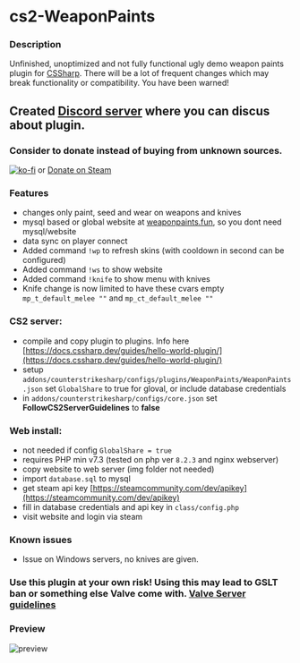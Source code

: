 # cs2-WeaponPaints

### Description
Unfinished, unoptimized and not fully functional ugly demo weapon paints plugin for [CSSharp](https://docs.cssharp.dev/).
There will be a lot of frequent changes which may break functionality or compatibility. You have been warned!

## Created [Discord server](https://discord.gg/mwEQppJ5AT) where you can discus about plugin.

### Consider to donate instead of buying from unknown sources.
[![ko-fi](https://ko-fi.com/img/githubbutton_sm.svg)](https://ko-fi.com/E1E2G0P2O) or [Donate on Steam](https://steamcommunity.com/tradeoffer/new/?partner=41515647&token=gW2W-nXE)

### Features
- changes only paint, seed and wear on weapons and knives
- mysql based or global website at [weaponpaints.fun](https://weaponpaints.fun/), so you dont need mysql/website
- data sync on player connect
- Added command `!wp` to refresh skins (with cooldown in second can be configured)
- Added command `!ws` to show website
- Added command `!knife` to show menu with knives
- Knife change is now limited to have these cvars empty `mp_t_default_melee ""` and `mp_ct_default_melee ""`

### CS2 server:
- compile and copy plugin to plugins. Info here [https://docs.cssharp.dev/guides/hello-world-plugin/](https://docs.cssharp.dev/guides/hello-world-plugin/)
- setup `addons/counterstrikesharp/configs/plugins/WeaponPaints/WeaponPaints.json`
  set `GlobalShare` to true for gloval, or include database credentials
- in `addons/counterstrikesharp/configs/core.json` set **FollowCS2ServerGuidelines** to **false**

### Web install:
- not needed if config `GlobalShare = true`
- requires PHP min v7.3 (tested on php ver `8.2.3` and nginx webserver)
- copy website to web server (img folder not needed)
- import `database.sql` to mysql
- get steam api key [https://steamcommunity.com/dev/apikey](https://steamcommunity.com/dev/apikey)
- fill in database credentials and api key in `class/config.php`
- visit website and login via steam

### Known issues
- Issue on Windows servers, no knives are given.

### Use this plugin at your own risk! Using this may lead to GSLT ban or something else Valve come with. [Valve Server guidelines](https://blog.counter-strike.net/index.php/server_guidelines/)

### Preview
![preview](https://github.com/Nereziel/cs2-WeaponPaints/blob/main/website/preview.png?raw=true)

